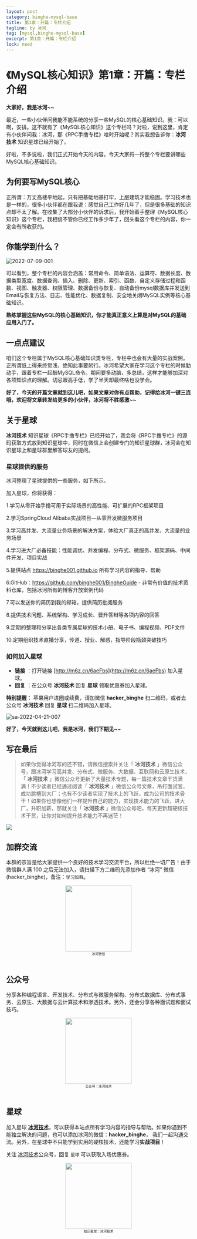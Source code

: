```yaml
---
layout: post
category: binghe-mysql-base
title: 第1章：开篇：专栏介绍
tagline: by 冰河
tag: [mysql,binghe-mysql-base]
excerpt: 第1章：开篇：专栏介绍
lock: need
---
```


# 《MySQL核心知识》第1章：开篇：专栏介绍

**大家好，我是冰河~~**

最近，一些小伙伴问我能不能系统的分享一些MySQL的核心基础知识。我：可以啊，安排。这不就有了《MySQL核心知识》这个专栏吗？对啦，说到这里，肯定有小伙伴问我：冰河，那《RPC手撸专栏》啥时开始呢？其实我想告诉你：**冰河技术** 知识星球已经开始了。

好啦，不多说啦，我们正式开始今天的内容，今天大家捋一捋整个专栏要讲哪些MySQL核心基础知识。

## 为何要写MySQL核心

正所谓：万丈高楼平地起，只有把基础地基打牢，上层建筑才能稳固。学习技术也是一样的，很多小伙伴都在跟我说：感觉自己工作好几年了，但是很多基础的知识点却不太了解。在收集了大部分小伙伴的诉求后，我开始着手整理《MySQL核心知识》这个专栏，我相信不管你已经工作多少年了，回头看这个专栏的内容，你一定会有所收获的。

## 你能学到什么？

![2022-07-09-001](https://binghe001.github.io/assets/images/core/mysql/base/2022-07-09-001.png)

可以看到，整个专栏的内容会涵盖：常用命令、简单语法、运算符、数据长度、数据类型宽度、数据查询、插入、删除、更新、索引、函数、自定义存储过程和函数、视图、触发器、权限管理、数据备份与恢复、自动备份mysql数据库并发送到Email与恢复方法、日志、性能优化、数据复制、安全地关闭MySQL实例等核心基础知识。

**熟练掌握这些MySQL的核心基础知识，你才能真正意义上算是对MySQL的基础应用入门了。**

## 一点点建议

咱们这个专栏属于MySQL核心基础知识类专栏，专栏中也会有大量的实战案例。正所谓纸上得来终觉浅，绝知此事要躬行。冰河希望大家在学习这个专栏的时候勤动手，跟着专栏一起敲MySQL命令。期间要多动脑，多总结，这样才能够加深对各项知识点的理解。切忌眼高手低，学了半天却最终啥也没学会。

**好了，今天的开篇文章就到这儿吧，如果文章对你有点帮助，记得给冰河一键三连哦，欢迎将文章转发给更多的小伙伴，冰河将不胜感激~~**

## 关于星球

**冰河技术** 知识星球《RPC手撸专栏》已经开始了，我会将《RPC手撸专栏》的源码获取方式放到知识星球中，同时在微信上会创建专门的知识星球群，冰河会在知识星球上和星球群里解答球友的提问。

### 星球提供的服务

冰河整理了星球提供的一些服务，如下所示。

加入星球，你将获得： 

1.学习从零开始手撸可用于实际场景的高性能、可扩展的RPC框架项目

2.学习SpringCloud Alibaba实战项目—从零开发微服务项目 

3.学习高并发、大流量业务场景的解决方案，体验大厂真正的高并发、大流量的业务场景 

4.学习进大厂必备技能：性能调优、并发编程、分布式、微服务、框架源码、中间件开发、项目实战 

5.提供站点 https://binghe001.github.io 所有学习内容的指导、帮助 

6.GitHub：https://github.com/binghe001/BingheGuide - 非常有价值的技术资料仓库，包括冰河所有的博客开放案例代码 

7.可以发送你的简历到我的邮箱，提供简历批阅服务 

8.提供技术问题、系统架构、学习成长、晋升答辩等各项内容的回答 

9.定期的整理和分享出各类专属星球的技术小册、电子书、编程视频、PDF文件 

10.定期组织技术直播分享，传道、授业、解惑，指导阶段瓶颈突破技巧

### 如何加入星球

* **链接** ：打开链接 [http://m6z.cn/6aeFbs](http://m6z.cn/6aeFbs) 加入星球。
* **回复** ：在公众号 **冰河技术** 回复 **星球** 领取优惠券加入星球。

**特别提醒：** 苹果用户进圈或续费，请加微信 **hacker_binghe** 扫二维码，或者去公众号 **冰河技术** 回复 **星球** 扫二维码加入星球。

![sa-2022-04-21-007](https://binghe001.github.io/assets/images/microservices/springcloudalibaba/sa-2022-04-28-008.png)

**好了，今天就到这儿吧，我是冰河，我们下期见~~**

## 写在最后

> 如果你觉得冰河写的还不错，请微信搜索并关注「 **冰河技术** 」微信公众号，跟冰河学习高并发、分布式、微服务、大数据、互联网和云原生技术，「 **冰河技术** 」微信公众号更新了大量技术专题，每一篇技术文章干货满满！不少读者已经通过阅读「 **冰河技术** 」微信公众号文章，吊打面试官，成功跳槽到大厂；也有不少读者实现了技术上的飞跃，成为公司的技术骨干！如果你也想像他们一样提升自己的能力，实现技术能力的飞跃，进大厂，升职加薪，那就关注「 **冰河技术** 」微信公众号吧，每天更新超硬核技术干货，让你对如何提升技术能力不再迷茫！


![](https://img-blog.csdnimg.cn/20200906013715889.png)

## 加群交流

本群的宗旨是给大家提供一个良好的技术学习交流平台，所以杜绝一切广告！由于微信群人满 100 之后无法加入，请扫描下方二维码先添加作者 “冰河” 微信(hacker_binghe)，备注：`学习加群`。



<div align="center">
    <img src="https://binghe001.github.io/images/personal/hacker_binghe.jpg?raw=true" width="180px">
    <div style="font-size: 9px;">冰河微信</div>
    <br/>
</div>



## 公众号

分享各种编程语言、开发技术、分布式与微服务架构、分布式数据库、分布式事务、云原生、大数据与云计算技术和渗透技术。另外，还会分享各种面试题和面试技巧。

<div align="center">
    <img src="https://img-blog.csdnimg.cn/20210426115714643.jpg?raw=true" width="180px">
    <div style="font-size: 9px;">公众号：冰河技术</div>
    <br/>
</div>


## 星球

加入星球 **[冰河技术](http://m6z.cn/6aeFbs)**，可以获得本站点所有学习内容的指导与帮助。如果你遇到不能独立解决的问题，也可以添加冰河的微信：**hacker_binghe**， 我们一起沟通交流。另外，在星球中不只能学到实用的硬核技术，还能学习**实战项目**！

关注 [冰河技术](https://img-blog.csdnimg.cn/20210426115714643.jpg?raw=true)公众号，回复 `星球` 可以获取入场优惠券。

<div align="center">
    <img src="https://binghe001.github.io/images/personal/xingqiu.png?raw=true" width="180px">
    <div style="font-size: 9px;">知识星球：冰河技术</div>
    <br/>
</div>